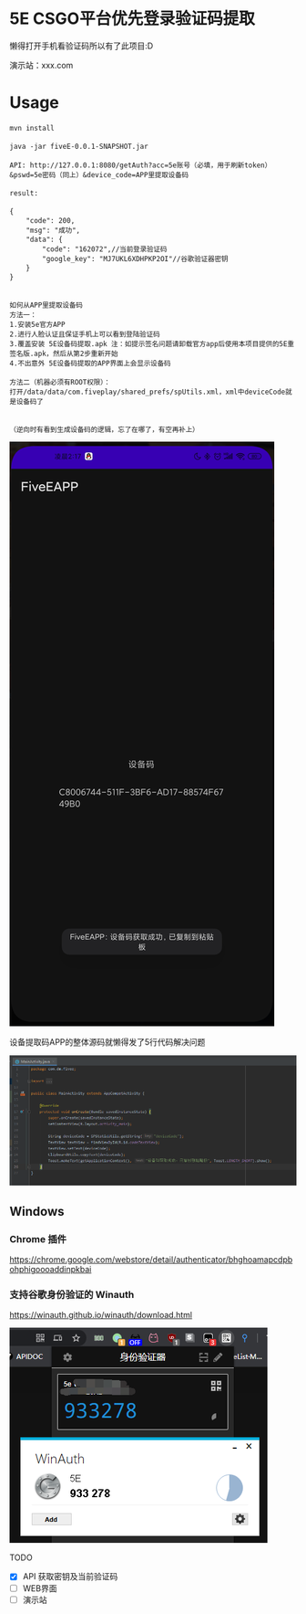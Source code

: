 # 5E CSGO平台优先登录验证码提取 #

懒得打开手机看验证码所以有了此项目:D

演示站：xxx.com

# Usage
```
mvn install

java -jar fiveE-0.0.1-SNAPSHOT.jar

API: http://127.0.0.1:8080/getAuth?acc=5e账号（必填，用于刷新token）&pswd=5e密码（同上）&device_code=APP里提取设备码

result:

{
    "code": 200,
    "msg": "成功",
    "data": {
        "code": "162072",//当前登录验证码
        "google_key": "MJ7UKL6XDHPKP2OI"//谷歌验证器密钥
    }
}


如何从APP里提取设备码
方法一：
1.安装5e官方APP
2.进行人脸认证且保证手机上可以看到登陆验证码
3.覆盖安装 5E设备码提取.apk 注：如提示签名问题请卸载官方app后使用本项目提供的5E重签名版.apk，然后从第2步重新开始
4.不出意外 5E设备码提取的APP界面上会显示设备码

方法二（机器必须有ROOT权限）：
打开/data/data/com.fiveplay/shared_prefs/spUtils.xml，xml中deviceCode就是设备码了


（逆向时有看到生成设备码的逻辑，忘了在哪了，有空再补上）

```
![](Screenshot_com.fiveplay.jpg)

设备提取码APP的整体源码就懒得发了5行代码解决问题

![](doc2.png)

## Windows

### Chrome 插件

https://chrome.google.com/webstore/detail/authenticator/bhghoamapcdpbohphigoooaddinpkbai

### 支持谷歌身份验证的 Winauth

https://winauth.github.io/winauth/download.html

![](doc.png)

TODO
- [x] API 获取密钥及当前验证码
- [ ] WEB界面
- [ ] 演示站